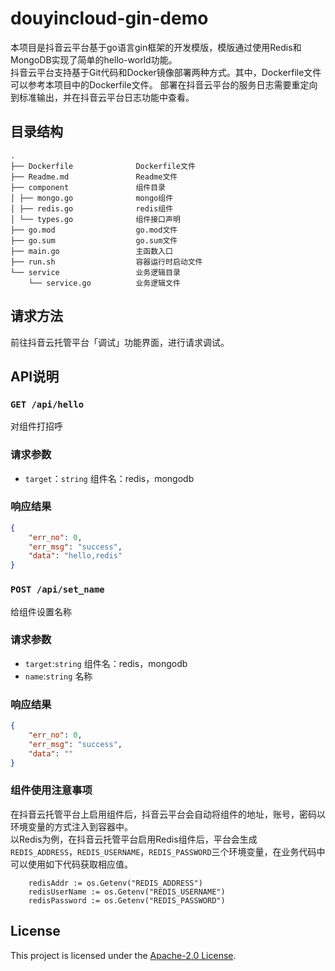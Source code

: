# douyincloud-gin-demo
本项目是抖音云平台基于go语言gin框架的开发模版，模版通过使用Redis和MongoDB实现了简单的hello-world功能。\
抖音云平台支持基于Git代码和Docker镜像部署两种方式。其中，Dockerfile文件可以参考本项目中的Dockerfile文件。
部署在抖音云平台的服务日志需要重定向到标准输出，并在抖音云平台日志功能中查看。

## 目录结构
~~~
.
├── Dockerfile              Dockerfile文件
├── Readme.md               Readme文件
├── component               组件目录
│ ├── mongo.go              mongo组件
│ ├── redis.go              redis组件        
│ └── types.go              组件接口声明
├── go.mod                  go.mod文件
├── go.sum                  go.sum文件
├── main.go                 主函数入口
├── run.sh                  容器运行时启动文件
└── service                 业务逻辑目录
    └── service.go          业务逻辑文件
~~~

## 请求方法
前往抖音云托管平台「调试」功能界面，进行请求调试。

## API说明
### `GET /api/hello`
对组件打招呼

### 请求参数
- `target`：`string` 组件名：redis，mongodb

### 响应结果
```json
{
    "err_no": 0,
    "err_msg": "success",
    "data": "hello,redis"
}
```

### `POST /api/set_name`
给组件设置名称

### 请求参数
- `target`:`string` 组件名：redis，mongodb
- `name`:`string` 名称

### 响应结果
```json
{
    "err_no": 0,
    "err_msg": "success",
    "data": ""
}
```

### 组件使用注意事项
在抖音云托管平台上启用组件后，抖音云平台会自动将组件的地址，账号，密码以环境变量的方式注入到容器中。\
以Redis为例，在抖音云托管平台启用Redis组件后，平台会生成 `REDIS_ADDRESS`，`REDIS_USERNAME`，`REDIS_PASSWORD`三个环境变量，在业务代码中可以使用如下代码获取相应值。
```
	redisAddr := os.Getenv("REDIS_ADDRESS")
	redisUserName := os.Getenv("REDIS_USERNAME")
	redisPassword := os.Getenv("REDIS_PASSWORD")
```

## License

This project is licensed under the [Apache-2.0 License](LICENSE).

